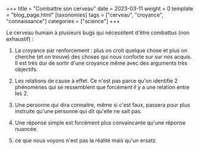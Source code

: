 +++
title = "Combattre son cerveau"
date = 2023-03-11
weight = 0
template = "blog_page.html"
[taxonomies]
tags = ["cerveau", "croyance", "connaissance"]
categories = ["science"]
+++

Le cerveau humain à plusieurs bugs qui nécessitent d'être combattus (non exhaustif) :

1. La croyance par renforcement : plus on croit quelque chose et plus on cherche (et on trouve) des choses qui nous conforte sur sur nos acquis.
   Il est très dur de sortir d'une croyance même avec des arguments très objectifs.

2. Les relations de cause à effet. Ce n'est pas parce qu'on identifie 2 phénomènes qui se ressemblent que forcément il y a une relation entre les 2.

3. Une personne qui dira connaitre, même si c'est faux, passera pour plus instruite qu'une personne qui dit qu'elle ne sait pas.

4. Une réponse simple est forcément plus convaincante qu'une réponse nuancée.

5. ce que nous voyons n'est pas la réalité mais qu'un ersatz.
